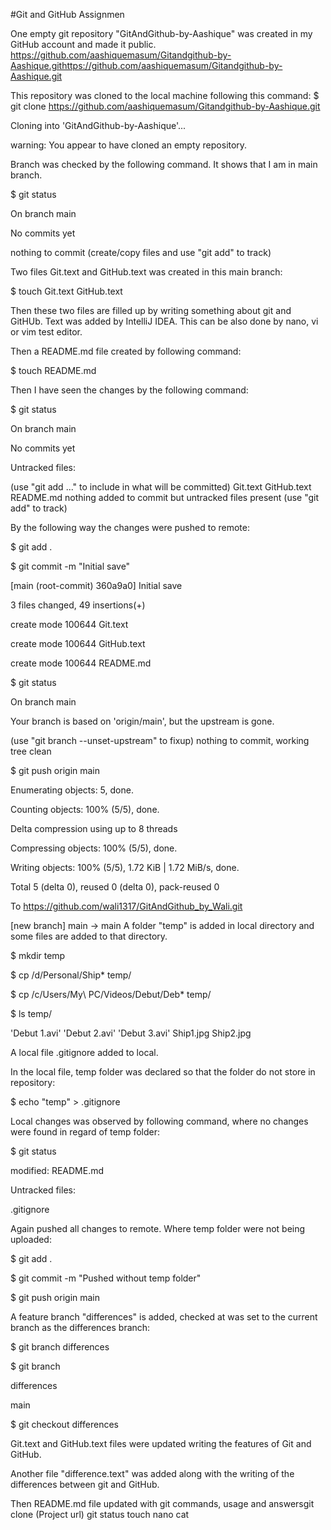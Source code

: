 #Git and GitHub Assignmen

One empty git repository "GitAndGithub-by-Aashique" was created in my GitHub account and made it public. https://github.com/aashiquemasum/Gitandgithub-by-Aashique.githttps://github.com/aashiquemasum/Gitandgithub-by-Aashique.git

This repository was cloned to the local machine following this command:
$ git clone https://github.com/aashiquemasum/Gitandgithub-by-Aashique.git

Cloning into 'GitAndGithub-by-Aashique'...

warning: You appear to have cloned an empty repository.

Branch was checked by the following command. It shows that I am in main branch.

$ git status

On branch main

No commits yet

nothing to commit (create/copy files and use "git add" to track)

Two files Git.text and GitHub.text was created in this main branch:

$ touch Git.text GitHub.text

Then these two files are filled up by writing something about git and GitHUb. Text was added by IntelliJ IDEA. This can be also done by nano, vi or vim test editor.

Then a README.md file created by following command:

$ touch README.md

Then I have seen the changes by the following command:

$ git status

On branch main

No commits yet

Untracked files:

(use "git add <file>..." to include in what will be committed)
Git.text
GitHub.text
README.md
nothing added to commit but untracked files present (use "git add" to track)

By the following way the changes were pushed to remote:

$ git add .

$ git commit -m "Initial save"

[main (root-commit) 360a9a0] Initial save

3 files changed, 49 insertions(+)

create mode 100644 Git.text

create mode 100644 GitHub.text

create mode 100644 README.md

$ git status

On branch main

Your branch is based on 'origin/main', but the upstream is gone.

(use "git branch --unset-upstream" to fixup)
nothing to commit, working tree clean

$ git push origin main

Enumerating objects: 5, done.

Counting objects: 100% (5/5), done.

Delta compression using up to 8 threads

Compressing objects: 100% (5/5), done.

Writing objects: 100% (5/5), 1.72 KiB | 1.72 MiB/s, done.

Total 5 (delta 0), reused 0 (delta 0), pack-reused 0

To https://github.com/wali1317/GitAndGithub_by_Wali.git

[new branch] main -> main
A folder "temp" is added in local directory and some files are added to that directory.

$ mkdir temp

$ cp /d/Personal/Ship* temp/

$ cp /c/Users/My\ PC/Videos/Debut/Deb* temp/

$ ls temp/

'Debut 1.avi' 'Debut 2.avi' 'Debut 3.avi' Ship1.jpg Ship2.jpg

A local file .gitignore added to local.

In the local file, temp folder was declared so that the folder do not store in repository:

$ echo "temp" > .gitignore

Local changes was observed by following command, where no changes were found in regard of temp folder:

$ git status

modified: README.md

Untracked files:

.gitignore

Again pushed all changes to remote. Where temp folder were not being uploaded:

$ git add .

$ git commit -m "Pushed without temp folder"

$ git push origin main

A feature branch "differences" is added, checked at was set to the current branch as the differences branch:

$ git branch differences

$ git branch

differences

main

$ git checkout differences

Git.text and GitHub.text files were updated writing the features of Git and GitHub.

Another file "difference.text" was added along with the writing of the differences between git and GitHub.

Then README.md file updated with git commands, usage and answersgit clone (Project url)
git status
touch
nano
cat
